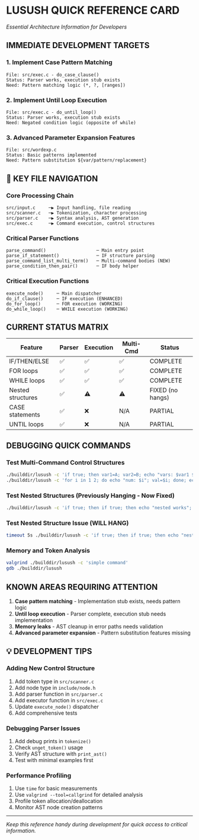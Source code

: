 # LUSUSH QUICK REFERENCE CARD
*Essential Architecture Information for Developers*

## **IMMEDIATE DEVELOPMENT TARGETS**

### 1. Implement Case Pattern Matching
```
File: src/exec.c - do_case_clause() 
Status: Parser works, execution stub exists
Need: Pattern matching logic (*, ?, [ranges])
```

### 2. Implement Until Loop Execution  
```
File: src/exec.c - do_until_loop()
Status: Parser works, execution stub exists  
Need: Negated condition logic (opposite of while)
```

### 3. Advanced Parameter Expansion Features
```
File: src/wordexp.c
Status: Basic patterns implemented
Need: Pattern substitution ${var/pattern/replacement}
```

## 🧭 **KEY FILE NAVIGATION**

### Core Processing Chain
```
src/input.c     ─▶ Input handling, file reading
src/scanner.c   ─▶ Tokenization, character processing  
src/parser.c    ─▶ Syntax analysis, AST generation
src/exec.c      ─▶ Command execution, control structures
```

### Critical Parser Functions
```
parse_command()                   ─ Main entry point
parse_if_statement()              ─ IF structure parsing
parse_command_list_multi_term()   ─ Multi-command bodies (NEW)
parse_condition_then_pair()       ─ IF body helper
```

### Critical Execution Functions  
```
execute_node()     ─ Main dispatcher
do_if_clause()     ─ IF execution (ENHANCED)
do_for_loop()      ─ FOR execution (WORKING)
do_while_loop()    ─ WHILE execution (WORKING)
```

## **CURRENT STATUS MATRIX**

| Feature | Parser | Execution | Multi-Cmd | Status |
|---------|--------|-----------|-----------|---------|
| IF/THEN/ELSE | ✅ | ✅ | ✅ | COMPLETE |
| FOR loops | ✅ | ✅ | ✅ | COMPLETE |  
| WHILE loops | ✅ | ✅ | ✅ | COMPLETE |
| Nested structures | ✅ | ⚠️ | ⚠️ | FIXED (no hangs) |
| CASE statements | ✅ | ❌ | N/A | PARTIAL |
| UNTIL loops | ✅ | ❌ | N/A | PARTIAL |

## **DEBUGGING QUICK COMMANDS**

### Test Multi-Command Control Structures
```bash
./builddir/lusush -c 'if true; then var1=A; var2=B; echo "vars: $var1 $var2"; fi'
./builddir/lusush -c 'for i in 1 2; do echo "num: $i"; val=$i; done; echo "final: $val"'
```

### Test Nested Structures (Previously Hanging - Now Fixed)
```bash
./builddir/lusush -c 'if true; then if true; then echo "nested works"; fi; fi'
```

### Test Nested Structure Issue (WILL HANG)
```bash
timeout 5s ./builddir/lusush -c 'if true; then if true; then echo "nested"; fi; fi'
```

### Memory and Token Analysis
```bash
valgrind ./builddir/lusush -c 'simple command'
gdb ./builddir/lusush
```

## **KNOWN AREAS REQUIRING ATTENTION**

1. **Case pattern matching** - Implementation stub exists, needs pattern logic
2. **Until loop execution** - Parser complete, execution stub needs implementation  
3. **Memory leaks** - AST cleanup in error paths needs validation
4. **Advanced parameter expansion** - Pattern substitution features missing

## 💡 **DEVELOPMENT TIPS**

### Adding New Control Structure
1. Add token type in `src/scanner.c`
2. Add node type in `include/node.h`  
3. Add parser function in `src/parser.c`
4. Add executor function in `src/exec.c`
5. Update `execute_node()` dispatcher
6. Add comprehensive tests

### Debugging Parser Issues
1. Add debug prints in `tokenize()`
2. Check `unget_token()` usage
3. Verify AST structure with `print_ast()` 
4. Test with minimal examples first

### Performance Profiling
1. Use `time` for basic measurements
2. Use `valgrind --tool=callgrind` for detailed analysis
3. Profile token allocation/deallocation
4. Monitor AST node creation patterns

---

*Keep this reference handy during development for quick access to critical information.*
